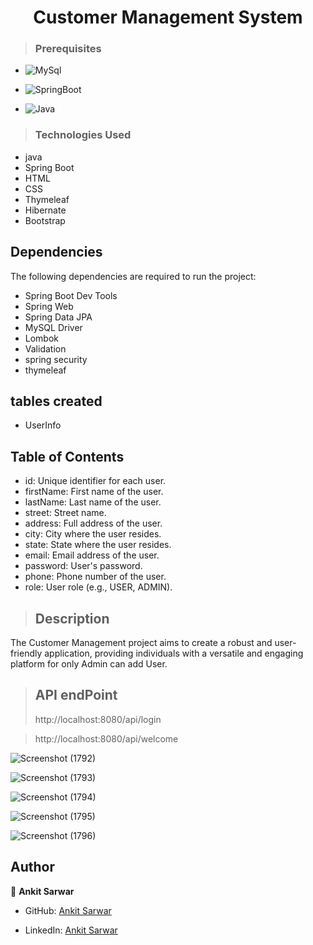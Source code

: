 <h1 align="center"> Customer Management System</h1>

>### Prerequisites
* ![MySql](https://img.shields.io/badge/DBMS-MYSQL%205.7%20or%20Higher-red)
 * ![SpringBoot](https://img.shields.io/badge/Framework-SpringBoot-green)


* ![Java](https://img.shields.io/badge/Language-Java%208%20or%20higher-yellow)
>### Technologies Used
* java
* Spring Boot
* HTML
* CSS
* Thymeleaf
* Hibernate
* Bootstrap
## Dependencies
The following dependencies are required to run the project:

* Spring Boot Dev Tools
* Spring Web
* Spring Data JPA
* MySQL Driver
* Lombok
* Validation
* spring security
* thymeleaf

## tables created
- UserInfo

## Table of Contents
- id: Unique identifier for each user.
- firstName: First name of the user.
- lastName: Last name of the user.
- street: Street name.
- address: Full address of the user.
- city: City where the user resides.
- state: State where the user resides.
- email: Email address of the user.
- password: User's password.
- phone: Phone number of the user.
- role: User role (e.g., USER, ADMIN).
  
>## Description
The Customer Management  project aims to create a robust and user-friendly application, providing individuals with a versatile and engaging platform for only Admin 
can add User.

>## API endPoint
>http://localhost:8080/api/login

>http://localhost:8080/api/welcome

![Screenshot (1792)](https://github.com/ankitSarwar/Customer-Management-System/assets/111841677/37f32756-e678-4b47-8f26-4479124a0f62)

![Screenshot (1793)](https://github.com/ankitSarwar/Customer-Management-System/assets/111841677/30dec932-fac0-4c6f-ae76-3f48985f7e40)

![Screenshot (1794)](https://github.com/ankitSarwar/Customer-Management-System/assets/111841677/7810f04f-2470-41f5-a79c-de91b4b95433)

![Screenshot (1795)](https://github.com/ankitSarwar/Customer-Management-System/assets/111841677/ea2738ef-4dd9-491d-93a4-cfa6014994f7)

![Screenshot (1796)](https://github.com/ankitSarwar/Customer-Management-System/assets/111841677/ac461326-69f0-4be0-bde2-a3efbafe51a1)



## Author

👤 **Ankit Sarwar**

* GitHub: [Ankit Sarwar](https://github.com/ankitSarwar)

* LinkedIn: [Ankit Sarwar](https://www.linkedin.com/in/ankit-sarwar/)






